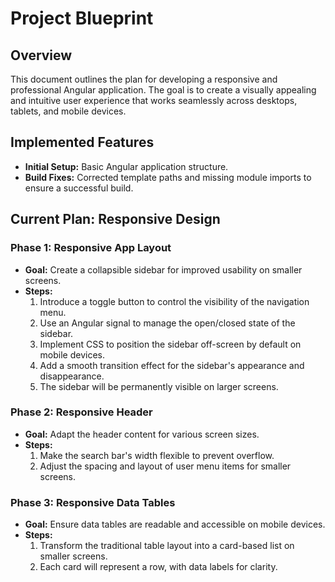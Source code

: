
# Project Blueprint

## Overview

This document outlines the plan for developing a responsive and professional Angular application. The goal is to create a visually appealing and intuitive user experience that works seamlessly across desktops, tablets, and mobile devices.

## Implemented Features

*   **Initial Setup:** Basic Angular application structure.
*   **Build Fixes:** Corrected template paths and missing module imports to ensure a successful build.

## Current Plan: Responsive Design

### Phase 1: Responsive App Layout

*   **Goal:** Create a collapsible sidebar for improved usability on smaller screens.
*   **Steps:**
    1.  Introduce a toggle button to control the visibility of the navigation menu.
    2.  Use an Angular signal to manage the open/closed state of the sidebar.
    3.  Implement CSS to position the sidebar off-screen by default on mobile devices.
    4.  Add a smooth transition effect for the sidebar's appearance and disappearance.
    5.  The sidebar will be permanently visible on larger screens.

### Phase 2: Responsive Header

*   **Goal:** Adapt the header content for various screen sizes.
*   **Steps:**
    1.  Make the search bar's width flexible to prevent overflow.
    2.  Adjust the spacing and layout of user menu items for smaller screens.

### Phase 3: Responsive Data Tables

*   **Goal:** Ensure data tables are readable and accessible on mobile devices.
*   **Steps:**
    1.  Transform the traditional table layout into a card-based list on smaller screens.
    2.  Each card will represent a row, with data labels for clarity.
